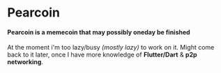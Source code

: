# Pearcoin

#### Pearcoin is a memecoin that may possibly oneday be finished

At the moment i'm too lazy/busy *(mostly lazy)* to work on it. Might come back to it later, once I have more knowledge of **Flutter/Dart** & **p2p networking**.
